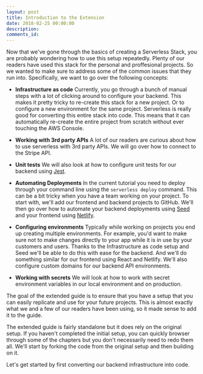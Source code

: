 ```yaml
---
layout: post
title: Introduction to the Extension
date: 2018-02-25 00:00:00
description:
comments_id:
---
```


Now that we've gone through the basics of creating a Serverless Stack, you are probably wondering how to use this setup repeatedly. Plenty of our readers have used this stack for the personal and proffesional projects. So we wanted to make sure to address some of the common issues that they run into. Specifically, we want to go over the following concepts:

- **Infrastructure as code**
  Currently, you go through a bunch of manual steps with a lot of clicking around to configure your backend. This makes it pretty tricky to re-create this stack for a new project. Or to configure a new environment for the same project. Serverless is really good for converting this entire stack into code. This means that it can automatically re-create the entire project from scratch without ever touching the AWS Console.

- **Working with 3rd party APIs**
  A lot of our readers are curious about how to use serverless with 3rd party APIs. We will go over how to connect to the Stripe API.

- **Unit tests**
  We will also look at how to configure unit tests for our backend using [Jest](https://facebook.github.io/jest/).

- **Automating Deployments**
  In the current tutorial you need to deploy through your command line using the `serverless deploy` command. This can be a bit tricky when you have a team working on your project. To start with, we'll add our frontend and backend projects to GitHub. We'll then go over how to automate your backend deployments using [Seed](https://seed.run) and your frontend using [Netlify](https://netlify.com).

- **Configuring environments**
  Typically while working on projects you end up creating multiple environments. For example, you'd want to make sure not to make changes directly to your app while it is in use by your customers and users. Thanks to the Infrastructure as code setup and Seed we'll be able to do this with ease for the backend. And we'll do something similar for our frontend using React and Netlify. We'll also configure custom domains for our backend API environments.

- **Working with secrets**
  We will look at how to work with secret environment variables in our local environment and on production.

The goal of the extended guide is to ensure that you have a setup that you can easily replicate and use for your future projects. This is almost exactly what we and a few of our readers have been using, so it made sense to add it to the guide.

The extended guide is fairly standalone but it does rely on the original setup. If you haven't completed the initial setup, you can quickly browser through some of the chapters but you don't necessarily need to redo them all. We'll start by forking the code from the original setup and then building on it.

Let's get started by first converting our backend infrastructure into code.

